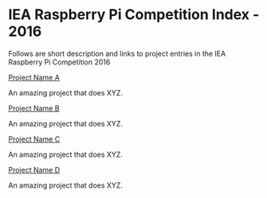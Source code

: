 # IEA Raspberry Pi Competition Index - 2016

Follows are short description and links to project entries in the IEA Raspberry Pi Competition 2016

[Project Name A](http://github.com/)

An amazing project that does XYZ.

[Project Name B](http://github.com/)

An amazing project that does XYZ.

[Project Name C](http://github.com/)

An amazing project that does XYZ.

[Project Name D](http://github.com/)

An amazing project that does XYZ.
